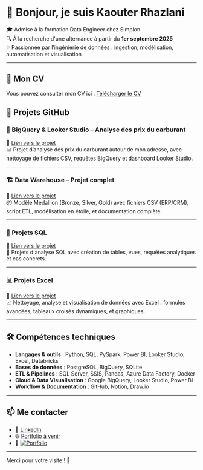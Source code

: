 # 👋 Bonjour, je suis Kaouter Rhazlani

🎓 Admise à la formation Data Engineer chez Simplon  
🔍 À la recherche d'une alternance à partir du **1er septembre 2025**  
💡 Passionnée par l’ingénierie de données : ingestion, modélisation, automatisation et visualisation  

---
## 📄 Mon CV

Vous pouvez consulter mon CV ici : [Télécharger le CV](./CV_Kaouter_RHAZLANI.pdf)

## 📌 Projets GitHub

### 🔷 BigQuery & Looker Studio – Analyse des prix du carburant
📍 [Lien vers le projet](https://github.com/kaouterrhazlani/Big-Query-Looker-studio-project---Prix-carburant-autour-de-mon-adresse.)  
📊 Projet d’analyse des prix du carburant autour de mon adresse, avec nettoyage de fichiers CSV, requêtes BigQuery et dashboard Looker Studio.

---

### 🏗️ Data Warehouse – Projet complet
📍 [Lien vers le projet](https://github.com/kaouterrhazlani/DataWarehouseProject)  
📦 Modèle Medallion (Bronze, Silver, Gold) avec fichiers CSV (ERP/CRM), script ETL, modélisation en étoile, et documentation complète.

---

### 📐 Projets SQL
📍 [Lien vers le projet](https://github.com/kaouterrhazlani/SQLProjects)  
🧮 Projets d'analyse SQL avec création de tables, vues, requêtes analytiques et cas concrets.

---

### 📊 Projets Excel
📍 [Lien vers le projet](https://github.com/kaouterrhazlani/ExcelProjects)  
📈 Nettoyage, analyse et visualisation de données avec Excel : formules avancées, tableaux croisés dynamiques, et graphiques.

---

## 🛠️ Compétences techniques

- **Langages & outils** : Python, SQL, PySpark, Power BI, Looker Studio, Excel, Databricks  
- **Bases de données** : PostgreSQL, BigQuery, SQLite  
- **ETL & Pipelines** : SQL Server, SSIS, Pandas, Azure Data Factory, Docker  
- **Cloud & Data Visualisation** : Google BigQuery, Looker Studio, Power BI  
- **Workflow & Documentation** : GitHub, Notion, Draw.io

---

## 📫 Me contacter

- 🔗 [LinkedIn](https://www.linkedin.com/in/kaouterrhazlani/)  
- 🌐 [Portfolio à venir](https://kaouterrhazlani.github.io)
- 🔗 [![Portfolio](https://img.shields.io/badge/Portfolio-en%20ligne-blue?style=for-the-badge&logo=internet-explorer)](https://www.datascienceportfol.io/Kaouter1rhazlani)
---

Merci pour votre visite ! 🌟
